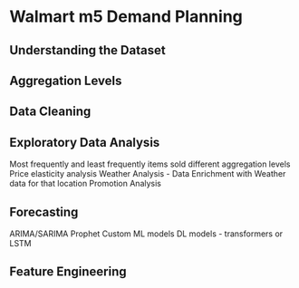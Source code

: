 # Walmart m5 Demand Planning
## Understanding the Dataset
## Aggregation Levels
## Data Cleaning
## Exploratory Data Analysis
  Most frequently and least frequently items sold different aggregation levels
  Price elasticity analysis
  Weather Analysis - Data Enrichment with Weather data for that location
  Promotion Analysis 
## Forecasting
  ARIMA/SARIMA
  Prophet
  Custom ML models
  DL models - transformers or LSTM
## Feature Engineering
